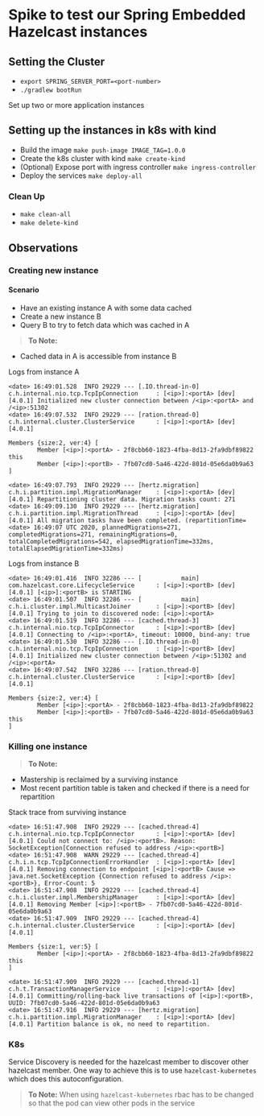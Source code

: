 # Spike to test our Spring Embedded Hazelcast instances

## Setting the Cluster 

- `export SPRING_SERVER_PORT=<port-number>`
- `./gradlew bootRun`

Set up two or more application instances

## Setting up the instances in k8s with kind

- Build the image `make push-image IMAGE_TAG=1.0.0`
- Create the k8s cluster with kind `make create-kind`
- (Optional) Expose port with ingress controller `make ingress-controller`
- Deploy the services `make deploy-all`

### Clean Up

- `make clean-all`
- `make delete-kind`

## Observations

### Creating new instance

#### Scenario

- Have an existing instance A with some data cached
- Create a new instance B
- Query B to try to fetch data which was cached in A

> **To Note:**
  - Cached data in A is accessible from instance B

Logs from instance A

```
<date> 16:49:01.528  INFO 29229 --- [.IO.thread-in-0] c.h.internal.nio.tcp.TcpIpConnection     : [<ip>]:<portA> [dev] [4.0.1] Initialized new cluster connection between /<ip>:<portA> and /<ip>:51302
<date> 16:49:07.532  INFO 29229 --- [ration.thread-0] c.h.internal.cluster.ClusterService      : [<ip>]:<portA> [dev] [4.0.1]

Members {size:2, ver:4} [
        Member [<ip>]:<portA> - 2f8cbb60-1823-4fba-8d13-2fa9dbf89822 this
        Member [<ip>]:<portB> - 7fb07cd0-5a46-422d-801d-05e6da0b9a63
]

<date> 16:49:07.793  INFO 29229 --- [hertz.migration] c.h.i.partition.impl.MigrationManager    : [<ip>]:<portA> [dev] [4.0.1] Repartitioning cluster data. Migration tasks count: 271
<date> 16:49:09.130  INFO 29229 --- [hertz.migration] c.h.i.partition.impl.MigrationThread     : [<ip>]:<portA> [dev] [4.0.1] All migration tasks have been completed. (repartitionTime=<date> 16:49:07 UTC 2020, plannedMigrations=271, completedMigrations=271, remainingMigrations=0, totalCompletedMigrations=542, elapsedMigrationTime=332ms, totalElapsedMigrationTime=332ms)
```

Logs from instance B

```
<date> 16:49:01.416  INFO 32286 --- [           main] com.hazelcast.core.LifecycleService      : [<ip>]:<portB> [dev] [4.0.1] [<ip>]:<portB> is STARTING
<date> 16:49:01.507  INFO 32286 --- [           main] c.h.i.cluster.impl.MulticastJoiner       : [<ip>]:<portB> [dev] [4.0.1] Trying to join to discovered node: [<ip>]:<portA>
<date> 16:49:01.519  INFO 32286 --- [cached.thread-3] c.h.internal.nio.tcp.TcpIpConnector      : [<ip>]:<portB> [dev] [4.0.1] Connecting to /<ip>:<portA>, timeout: 10000, bind-any: true
<date> 16:49:01.530  INFO 32286 --- [.IO.thread-in-0] c.h.internal.nio.tcp.TcpIpConnection     : [<ip>]:<portB> [dev] [4.0.1] Initialized new cluster connection between /<ip>:51302 and /<ip>:<portA>
<date> 16:49:07.542  INFO 32286 --- [ration.thread-0] c.h.internal.cluster.ClusterService      : [<ip>]:<portB> [dev] [4.0.1]

Members {size:2, ver:4} [
        Member [<ip>]:<portA> - 2f8cbb60-1823-4fba-8d13-2fa9dbf89822
        Member [<ip>]:<portB> - 7fb07cd0-5a46-422d-801d-05e6da0b9a63 this
]

```


### Killing one instance

> **To Note:**
  - Mastership is reclaimed by a surviving instance
  - Most recent partition table is taken and checked if there is a need for repartition

Stack trace from surviving instance

```
<date> 16:51:47.908  INFO 29229 --- [cached.thread-4] c.h.internal.nio.tcp.TcpIpConnector      : [<ip>]:<portA> [dev] [4.0.1] Could not connect to: /<ip>:<portB>. Reason: SocketException[Connection refused to address /<ip>:<portB>]
<date> 16:51:47.908  WARN 29229 --- [cached.thread-4] c.h.i.n.tcp.TcpIpConnectionErrorHandler  : [<ip>]:<portA> [dev] [4.0.1] Removing connection to endpoint [<ip>]:<portB> Cause => java.net.SocketException {Connection refused to address /<ip>:<portB>}, Error-Count: 5
<date> 16:51:47.908  INFO 29229 --- [cached.thread-4] c.h.i.cluster.impl.MembershipManager     : [<ip>]:<portA> [dev] [4.0.1] Removing Member [<ip>]:<portB> - 7fb07cd0-5a46-422d-801d-05e6da0b9a63
<date> 16:51:47.909  INFO 29229 --- [cached.thread-4] c.h.internal.cluster.ClusterService      : [<ip>]:<portA> [dev] [4.0.1]

Members {size:1, ver:5} [
        Member [<ip>]:<portA> - 2f8cbb60-1823-4fba-8d13-2fa9dbf89822 this
]

<date> 16:51:47.909  INFO 29229 --- [cached.thread-1] c.h.t.TransactionManagerService          : [<ip>]:<portA> [dev] [4.0.1] Committing/rolling-back live transactions of [<ip>]:<portB>, UUID: 7fb07cd0-5a46-422d-801d-05e6da0b9a63
<date> 16:51:47.916  INFO 29229 --- [hertz.migration] c.h.i.partition.impl.MigrationManager    : [<ip>]:<portA> [dev] [4.0.1] Partition balance is ok, no need to repartition.
```

### K8s

Service Discovery is needed for the hazelcast member to discover other hazelcast member. One way to achieve this
is to use `hazelcast-kubernetes` which does this autoconfiguration.

> **To Note:** When using `hazelcast-kubernetes` rbac has to be changed so that the pod can view other pods in the service
